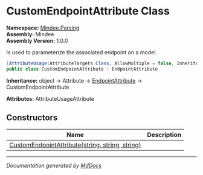 ﻿<!--  
  <auto-generated>   
    The contents of this file were generated by a tool.  
    Changes to this file may be list if the file is regenerated  
  </auto-generated>   
-->

# CustomEndpointAttribute Class

**Namespace:** [Mindee.Parsing](../index.md)  
**Assembly:** Mindee  
**Assembly Version:** 1.0.0

Is used to parameterize the associated endpoint on a model.

```csharp
[AttributeUsage(AttributeTargets.Class, AllowMultiple = false, Inherited = true)]
public class CustomEndpointAttribute : EndpointAttribute
```

**Inheritance:** object → Attribute → [EndpointAttribute](../EndpointAttribute/index.md) → CustomEndpointAttribute

**Attributes:** AttributeUsageAttribute

## Constructors

| Name                                                                     | Description |
| ------------------------------------------------------------------------ | ----------- |
| [CustomEndpointAttribute(string, string, string)](constructors/index.md) |             |

___

*Documentation generated by [MdDocs](https://github.com/ap0llo/mddocs)*
